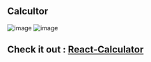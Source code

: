 ## Calcultor
   ![image](https://github.com/D-4-DIBAKAR/React.js-Skills-Test/assets/71878062/68f56d6e-f0ae-4e4c-81c3-02fe3f0128bf)
   ![image](https://github.com/D-4-DIBAKAR/React.js-Skills-Test/assets/71878062/8213e22f-08fe-4f72-aef1-7542e7756a9e)
## Check it out : [React-Calculator](https://aesthetic-churros-865b06.netlify.app)
